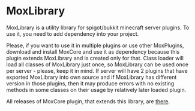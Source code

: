 # MoxLibrary
MoxLibrary is a utility library for spigot/bukkit minecraft server plugins. To use it, you need to add dependency into your project.

Please, if you want to use it in multiple plugins or use other MoxPlugins, download and install MoxCore and use it as dependency because this plugin extends MoxLibrary and is created only for that. Class loader will load all classes of MoxLibrary just once, so MoxLibrary can be used once per server - please, keep it in mind. If server will have 2 plugins that have exported MoxLibrary into own source and if MoxLibrary has different version in those plugins, then it may produce errors with no existing methods in some classes on their usage by relatively later loaded plugin.

All releases of MoxCore plugin, that extends this library, are [there](https://github.com/GC2Network/MoxCore/releases).
